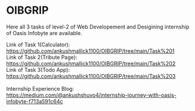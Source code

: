 # OIBGRIP
Here all 3 tasks of level-2 of Web Developement and Desigining internship of Oasis Infobyte are available.

Link of Task 1(Calculator): https://github.com/ankushmallick1100/OIBGRIP/tree/main/Task%201
<br>
Link of Task 2(Tribute Page): https://github.com/ankushmallick1100/OIBGRIP/tree/main/Task%202
<br>
Link of Task 3(Todo App): https://github.com/ankushmallick1100/OIBGRIP/tree/main/Task%203
<br>
<br>
Internship Experience Blog: https://medium.com/@ankushshuvo4/internship-journey-with-oasis-infobyte-f713a591c64c
